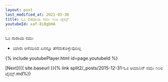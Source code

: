 ```yaml
---
layout: post
last_modified_at: 2021-03-30
title: ಓಂ ಔಷಧಾಯ ನಮಃ ೧೦೮ ಟೈಮ್ಸ್
youtubeId: xaf-8iBgbHA
---
```

 
 
 ಓಂ ನಾರಾಯ ನಮಃ  
 
 -  ಯಾರು ಆಸೆಯಿಂದ ಏನನ್ನೂ ತೆಗೆದುಕೊಳ್ಳುವುದಿಲ್ಲ 
 
  
 
  
 
 
 
 
 
 


{% include youtubePlayer.html id=page.youtubeId %}
 
[Next]({{ site.baseurl }}{% link  split2/_posts/2015-12-31-ಓಂ ಅಮಾನಿನ್ ನಮಃ ೧೦೮ ಟೈಮ್ಸ್.md%})
 
